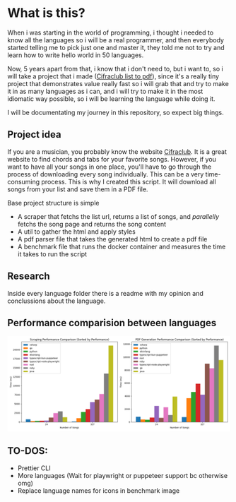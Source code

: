 # What is this?

When i was starting in the world of programming, i thought i needed to know all the languages so i will be a real programmer, and then everybody started telling me to pick just one and master it, they told me not to try and learn how to write hello world in 50 languages.

Now, 5 years apart from that, i know that i don't need to, but i want to, so i will take a project that i made ([Cifraclub list to pdf](https://github.com/jramosss/cifraclub-cancionero)), since it's a really tiny project that demonstrates value really fast so i will grab that and try to make it in as many languages as i can, and i will try to make it in the most idiomatic way possible, so i will be learning the language while doing it.

I will be documentating my journey in this repository, so expect big things.

## Project idea

If you are a musician, you probably know the website [Cifraclub](https://www.cifraclub.com/). It is a great website to find chords and tabs for your favorite songs. However, if you want to have all your songs in one place, you'll have to go through the process of downloading every song individually. This can be a very time-consuming process. This is why I created this script. It will download all songs from your list and save them in a PDF file.

Base project structure is simple

- A scraper that fetchs the list url, returns a list of songs, and _parallelly_ fetchs the song page and returns the song content
- A util to gather the html and apply styles
- A pdf parser file that takes the generated html to create a pdf file
- A benchmark file that runs the docker container and measures the time it takes to run the script

## Research

Inside every language folder there is a readme with my opinion and conclussions about the language.

## Performance comparision between languages

![Comparision between languages](./comparision.png)

## TO-DOS:

- Prettier CLI
- More languages (Wait for playwright or puppeteer support bc otherwise omg)
- Replace language names for icons in benchmark image

